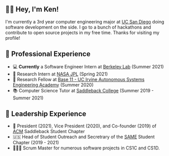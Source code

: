 ## 👋🏼 Hey, I'm Ken! 

I'm currently a 3rd year computer engineering major at [UC San Diego](https://ucsd.edu) doing software development on the side. I go to a bunch of hackathons and contribute to open source projects in my free time. Thanks for visiting my profile! 

## 🔷 Professional Experience

*  💻 **Currently** a Software Engineer Intern at [Berkeley Lab](https://www.lbl.gov/) (Summer 2021)
*  🚀 Research Intern at [NASA JPL](https://www.jpl.nasa.gov) (Spring 2021)
*  🐜 Research Fellow at  [Base 11 - UC Irvine Autonomous Systems Engineering Academy](https://www.base11.com/solutions/asea/) (Summer 2020)
*  📚 Computer Science Tutor at [Saddleback College](https://www.saddleback.edu/) (Summer 2019 - Summer 2021)


## 🔶 Leadership Experience

* 💾 President (2021), Vice President (2020), and Co-founder (2019) of [ACM](https://www.acm.org/) Saddleback Student Chapter 
* 🇺🇸 Head of Student Outreach and Secretrary of the [SAME](https://www.same.org/) Student Chapter (2019 - 2021)
* 👨🏽‍💻 Scrum Master for numerous software projects in CS1C and CS1D.

<!--
**kencasimiro/kencasimiro** is a ✨ _special_ ✨ repository because its `README.md` (this file) appears on your GitHub profile.

Here are some ideas to get you started:

- 🔭 I’m currently working on ...
- 🌱 I’m currently learning ...
- 👯 I’m looking to collaborate on ...
- 🤔 I’m looking for help with ...
- 💬 Ask me about ...
- 📫 How to reach me: ...
- 😄 Pronouns: ...
- ⚡ Fun fact: ...
-->
